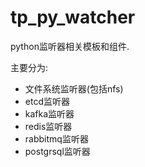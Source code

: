 # tp_py_watcher

python监听器相关模板和组件.

主要分为:

+ 文件系统监听器(包括nfs)
+ etcd监听器
+ kafka监听器
+ redis监听器
+ rabbitmq监听器
+ postgrsql监听器